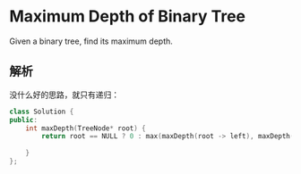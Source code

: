# Maximum Depth of Binary Tree
Given a binary tree, find its maximum depth.
## 解析
没什么好的思路，就只有递归：

```c++
class Solution {
public:
    int maxDepth(TreeNode* root) {
        return root == NULL ? 0 : max(maxDepth(root -> left), maxDepth(root -> right)) + 1;
        
    }
};
```


